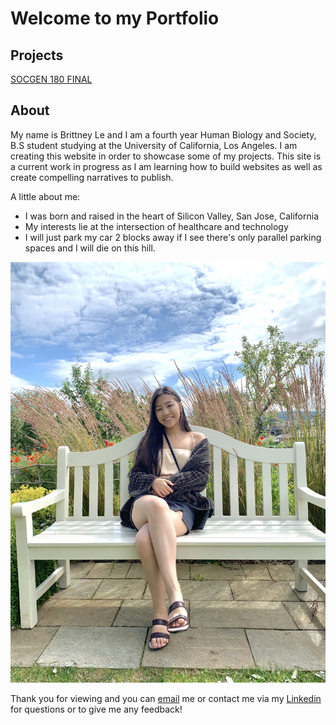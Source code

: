 # Welcome to my Portfolio 

## Projects 

[SOCGEN 180 FINAL](SOCGEN.md) 

## About 

My name is Brittney Le and I am a fourth year Human Biology and Society, B.S student studying at the University of California, Los Angeles. I am creating this website in order to showcase some of my projects. This site is a current work in progress as I am learning how to build websites as well as create compelling narratives to publish. 

A little about me:
- I was born and raised in the heart of Silicon Valley, San Jose, California 
- My interests lie at the intersection of healthcare and technology 
- I will just park my car 2 blocks away if I see there's only parallel parking spaces and I will die on this hill. 


![](git_pic.jpg)


Thank you for viewing and you can [email](brittney2198@ucla.edu) me or contact me via my [Linkedin](linkedin.com/in/brittney-l-304852b4) for questions or to give me any feedback! 
